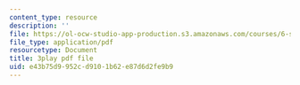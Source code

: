 ```yaml
---
content_type: resource
description: ''
file: https://ol-ocw-studio-app-production.s3.amazonaws.com/courses/6-s897-machine-learning-for-healthcare-spring-2019/e43b75d9952cd9101b62e87d6d2fe9b9_zdotUAxiPGM.pdf
file_type: application/pdf
resourcetype: Document
title: 3play pdf file
uid: e43b75d9-952c-d910-1b62-e87d6d2fe9b9
---
```

